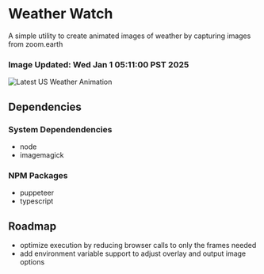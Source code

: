 # Weather Watch

A simple utility to create animated images of weather by capturing images from zoom.earth

### Image Updated: Wed Jan  1 05:11:00 PST 2025

![Latest US Weather Animation](animations/2025-01-01.webp)

## Dependencies
### System Dependendencies
* node
* imagemagick
### NPM Packages
* puppeteer
* typescript

## Roadmap
* optimize execution by reducing browser calls to only the frames needed
* add environment variable support to adjust overlay and output image options
